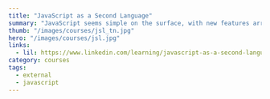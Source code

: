```yaml
---
title: "JavaScript as a Second Language"
summary: "JavaScript seems simple on the surface, with new features arriving often to make complicated tasks easier. Sorting out that pile of features isn't so simple. Tight graphic presentations to the rescue!"
thumb: "/images/courses/jsl_tn.jpg"
hero: "/images/courses/jsl.jpg"
links:
  - lil: https://www.linkedin.com/learning/javascript-as-a-second-language
category: courses
tags:
  - external
  - javascript
---
```

